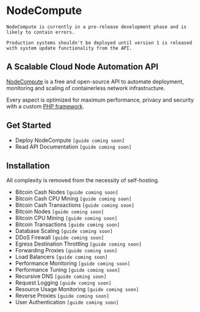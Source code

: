# NodeCompute

`NodeCompute is currently in a pre-release development phase and is likely to contain errors.`

`Production systems shouldn't be deployed until version 1 is released with system update functionality from the API.`

## A Scalable Cloud Node Automation API

[NodeCompute](https://github.com/twexxor/nodecompute/) is a free and open-source API to automate deployment, monitoring and scaling of containerless network infrastructure.

Every aspect is optimized for maximum performance, privacy and security with a custom [PHP framework](https://github.com/twexxor/nodecompute/blob/main/system_databases.php).

## Get Started

- Deploy NodeCompute `[guide coming soon]`
- Read API Documentation `[guide coming soon]`

## Installation

All complexity is removed from the necessity of self-hosting.

- Bitcoin Cash Nodes `[guide coming soon]`
- Bitcoin Cash CPU Mining `[guide coming soon]`
- Bitcoin Cash Transactions `[guide coming soon]`
- Bitcoin Nodes `[guide coming soon]`
- Bitcoin CPU Mining `[guide coming soon]`
- Bitcoin Transactions `[guide coming soon]`
- Database Scaling `[guide coming soon]`
- DDoS Firewall `[guide coming soon]`
- Egress Destination Throttling `[guide coming soon]`
- Forwarding Proxies `[guide coming soon]`
- Load Balancers `[guide coming soon]`
- Performance Monitoring `[guide coming soon]`
- Performance Tuning `[guide coming soon]`
- Recursive DNS `[guide coming soon]`
- Request Logging `[guide coming soon]`
- Resource Usage Monitoring `[guide coming soon]`
- Reverse Proxies `[guide coming soon]`
- User Authentication `[guide coming soon]`
